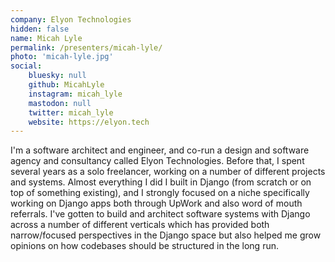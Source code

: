 ```yaml
---
company: Elyon Technologies
hidden: false
name: Micah Lyle
permalink: /presenters/micah-lyle/
photo: 'micah-lyle.jpg'
social:
    bluesky: null
    github: MicahLyle
    instagram: micah_lyle
    mastodon: null
    twitter: micah_lyle
    website: https://elyon.tech
---
```


I'm a software architect and engineer, and co-run a design and software agency and consultancy called Elyon Technologies. Before that, I spent several years as a solo freelancer, working on a number of different projects and systems. Almost everything I did I built in Django (from scratch or on top of something existing), and I strongly focused on a niche specifically working on Django apps both through UpWork and also word of mouth referrals. I've gotten to build and architect software systems with Django across a number of different verticals which has provided both narrow/focused perspectives in the Django space but also helped me grow opinions on how codebases should be structured in the long run.
